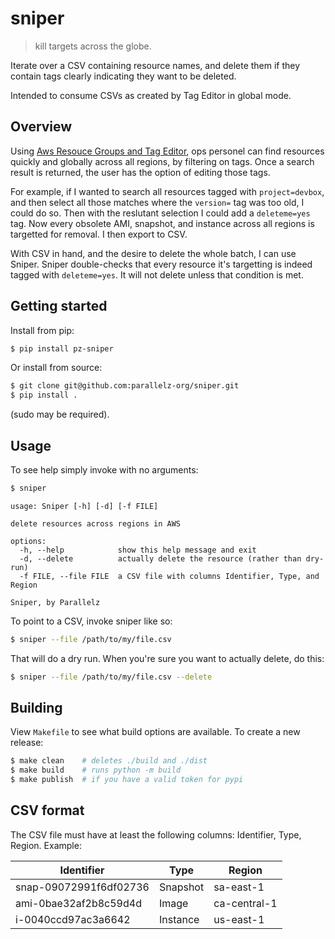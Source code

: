 # sniper

> kill targets across the globe.

Iterate over a CSV containing resource names, and delete them if they contain tags clearly indicating they want to be deleted.

Intended to consume CSVs as created by Tag Editor in global mode.

##  Overview

Using [Aws Resouce Groups and Tag Editor](https://aws.amazon.com/blogs/aws/resource-groups-and-tagging/), ops personel can find resources quickly and globally across all regions, by filtering on tags. Once a search result is returned, the user has the option of editing those tags.

For example, if I wanted to search all resources tagged with `project=devbox`, and then select all those matches where the `version=` tag was too old, I could do so. Then with the reslutant selection I could add a `deleteme=yes` tag. Now every obsolete AMI, snapshot, and instance across all regions is targetted for removal. I then export to CSV.

With CSV in hand, and the desire to delete the whole batch, I can use Sniper. Sniper double-checks that every resource it's targetting is indeed tagged with `deleteme=yes`. It will not delete unless that condition is met.

## Getting started

Install from pip:

```sh
$ pip install pz-sniper
```

Or install from source:

```sh
$ git clone git@github.com:parallelz-org/sniper.git
$ pip install .
```

(sudo may be required).

## Usage

To see help simply invoke with no arguments:

```sh
$ sniper
```

```text
usage: Sniper [-h] [-d] [-f FILE]

delete resources across regions in AWS

options:
  -h, --help            show this help message and exit
  -d, --delete          actually delete the resource (rather than dry-run)
  -f FILE, --file FILE  a CSV file with columns Identifier, Type, and Region

Sniper, by Parallelz
```

To point to a CSV, invoke sniper like so:

```sh
$ sniper --file /path/to/my/file.csv
```

That will do a dry run. When you're sure you want to actually delete, do this:

```sh
$ sniper --file /path/to/my/file.csv --delete
```

## Building

View `Makefile` to see what build options are available. To create a new release:

```sh
$ make clean    # deletes ./build and ./dist
$ make build    # runs python -m build
$ make publish  # if you have a valid token for pypi
```

## CSV format

The CSV file must have at least the following columns: Identifier, Type, Region. Example:

| Identifier              | Type      | Region       |
| ----------------------- | --------- | ------------ |
| snap-09072991f6df02736  | Snapshot  | sa-east-1    |
| ami-0bae32af2b8c59d4d   | Image     | ca-central-1 |
| i-0040ccd97ac3a6642     | Instance  | us-east-1    |
